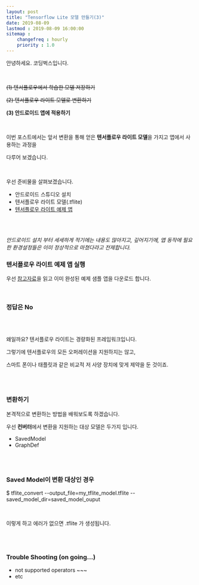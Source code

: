```yaml
---
layout: post
title: "Tensorflow Lite 모델 만들기(3)"
date: 2019-08-09
lastmod : 2019-08-09 16:00:00
sitemap :
	changefreq : hourly
	priority : 1.0
---
```


안녕하세요. 코딩벅스입니다. 

<br>

~~(1) 텐서플로우에서 학습한 모델 저장하기~~

~~(2) 텐서플로우 라이트 모델로 변환하기~~

**(3) 안드로이드 앱에 적용하기**

<br>

이번 포스트에서는 앞서 변환을 통해 얻은 **텐서플로우 라이트 모델**을 가지고 앱에서 사용하는 과정을

다루어 보겠습니다. 

<br>

우선 준비물을 살펴보겠습니다. 

* 안드로이드 스튜디오 설치
* 텐서플로우 라이트 모델(.tflite)
* [텐서플로우 라이트 예제 앱](https://github.com/tensorflow/examples)

<br>

<br>

_안드로이드 설치 부터 세세하게 적기에는 내용도 많아지고, 깊어지기에, 앱 동작에 필요한 환경설정들은 이미 정상적으로 마쳤다라고 전제합니다._



### 텐서플로우 라이트 예제 앱 실행

우선 [참고자료](https://github.com/tensorflow/examples/blob/master/lite/examples/image_classification/android/README.md)을 읽고 이미 완성된 예제 샘플 앱을 다운로드 합니다. 





<br>

### 정답은 No

<br>

<br>

왜일까요?  텐서플로우 라이트는 경량화된 프레임워크입니다. 

그렇기에 텐서플로우의 모든 오퍼레이션을 지원하지는 않고, 

스마트 폰이나 태플릿과 같은 비교적 저 사양 장치에 맞게 제약을 둔 것이죠. 

<br>

<br>

### 변환하기 

본격적으로 변환하는 방법을 배워보도록 하겠습니다. 

우선 **컨버터**에서 변환을 지원하는 대상 모델은 두가지 입니다. 

* SavedModel
* GraphDef

<br>

<br>

### Saved Model이 변환 대상인 경우

$ tflite_convert  --output_file=my_tflite_model.tflite  --saved_model_dir=saved_model_ouput

<br>

이렇게 하고 에러가 없으면 .tflite 가 생성됩니다. 

<br>

<br>

### Trouble Shooting (on going...)

* not supported operators ~~~
* etc